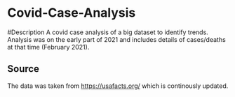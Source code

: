 # Covid-Case-Analysis
#Description
A covid case analysis of a big dataset to identify trends. Analysis was on the early part of 2021 and includes details of cases/deaths at that time (February 2021).

## Source
The data was taken from https://usafacts.org/ which is continously updated.
